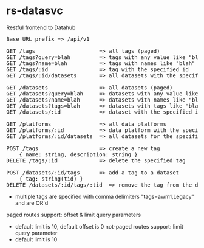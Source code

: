 # rs-datasvc
Restful frontend to Datahub
  
<pre>
Base URL prefix => /api/v1

GET /tags                    => all tags (paged)
GET /tags?query=blah         => tags with any value like "blah" (paged)  
GET /tags?name=blah          => tags with names like "blah" up to limit (default:10)  
GET /tags/:id                => tag with the specified id  
GET /tags/:id/datasets       => all datasets with the specified tag
  
GET /datasets                => all datasets (paged)  
GET /datasets?query=blah     => datasets with any value like "blah" (paged)  
GET /datasets?name=blah      => datasets with names like "blah" up to limit (default:10)  
GET /datasets?tags=blah      => datasets with tags like "blah" (paged)  
GET /datasets/:id            => dataset with the specified id  

GET /platforms               => all data platforms  
GET /platforms/:id           => data platform with the specified id  
GET /platforms/:id/datasets  => all datasets for the specified platform
  
POST /tags                   => create a new tag  
    { name: string, description: string }  
DELETE /tags/:id             => delete the specified tag  
  
POST /datasets/:id/tags      => add a tag to a dataset  
    { tag: string(tid) }  
DELETE /datasets/:id/tags/:tid  => remove the tag from the dataset  
</pre>
* multiple tags are specified with comma delimiters "tags=awm1,Legacy" and are OR'd
  
paged routes support: offset & limit query parameters  
* default limit is 10, default offset is 0
not-paged routes support: limit query parameter  
* default limit is 10
